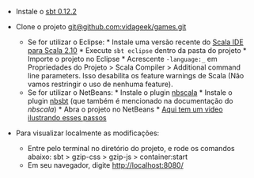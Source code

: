 * Instale o [sbt 0.12.2][1]
* Clone o projeto [git@github.com:vidageek/games.git][2]
	* Se for utilizar o Eclipse:
		  * Instale uma versão recente do [Scala IDE para Scala 2.10][3]
		  * Execute `sbt eclipse` dentro da pasta do projeto
		  * Importe o projeto no Eclipse
		  * Acrescente `-language:_` em Propriedades do Projeto > Scala Compiler > Additional command line parameters. Isso desabilita os feature warnings de Scala (Não vamos restringir o uso de nenhuma feature).
	* Se for utilizar o NetBeans:
		  * Instale o plugin [nbscala][4]
		  * Instale o plugin [nbsbt][5] (que também é mencionado na documentação do *nbscala*)
		  * Abra o projeto no NetBeans
		  * [Aqui tem um video ilustrando esses passos][6]

* Para visualizar localmente as modificações: 
	* Entre pelo terminal no diretório do projeto, e rode os comandos abaixo:
			sbt
			> gzip-css
			> gzip-js
			> container:start
	* Em seu navegador, digite [http://localhost:8080/][7]

[1]: http://scala-sbt.org/release/docs/Getting-Started/Setup.html
[2]: git@github.com:vidageek/games.git
[3]: http://scala-ide.org/download/current.html
[4]: https://github.com/dcaoyuan/nbscala
[5]: https://github.com/dcaoyuan/nbsbt
[6]: https://www.youtube.com/watch?v=aDKBF9H9rSY
[7]: http://localhost:8080/